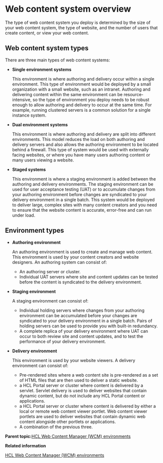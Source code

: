 # Web content system overview

The type of web content system you deploy is determined by the size of your web content system, the type of website, and the number of users that create content, or view your web content.

## Web content system types

There are three main types of web content systems:

-   **Single environment systems**

    This environment is where authoring and delivery occur within a single environment. This type of environment would be deployed by a small organization with a small website, such as an intranet. Authoring and delivering content within the same environment can be resource-intensive, so the type of environment you deploy needs to be robust enough to allow authoring and delivery to occur at the same time. For example, running clustered servers is a common solution for a single instance system.

-   **Dual environment systems**

    This environment is where authoring and delivery are split into different environments. This model reduces the load on both authoring and delivery servers and also allows the authoring environment to be located behind a firewall. This type of system would be used with externally facing websites, or where you have many users authoring content or many users viewing a website.

-   **Staged systems**

    This environment is where a staging environment is added between the authoring and delivery environments. The staging environment can be used for user acceptance testing \(UAT\) or to accumulate changes from your authoring environment before changes are syndicated to your delivery environment in a single batch. This system would be deployed to deliver large, complex sites with many content creators and you need to ensure that the website content is accurate, error-free and can run under load.


## Environment types

-   **Authoring environment**

    An authoring environment is used to create and manage web content. This environment is used by your content creators and website designers. An authoring system can consist of:

    -   An authoring server or cluster.
    -   Individual UAT servers where site and content updates can be tested before the content is syndicated to the delivery environment.
-   **Staging environment**

    A staging environment can consist of:

    -   Individual holding servers where changes from your authoring environment can be accumulated before your changes are syndicated to your delivery environment in a single batch. Pairs of holding servers can be used to provide you with built-in redundancy.
    -   A complete replica of your delivery environment where UAT can occur to both review site and content updates, and to test the performance of your delivery environment.
-   **Delivery environment**

    This environment is used by your website viewers. A delivery environment can consist of:

    -   Pre-rendered sites where a web content site is pre-rendered as a set of HTML files that are then used to deliver a static website.
    -   a HCL Portal server or cluster where content is delivered by a servlet. Servlet delivery is used to deliver websites that contain dynamic content, but do not include any HCL Portal content or applications.
    -   a HCL Portal server or cluster where content is delivered by either a local or remote web content viewer portlet. Web content viewer portlets are used to deliver websites that contain dynamic web content alongside other portlets or applications.
    -   A combination of the previous three.

**Parent topic:**[HCL Web Content Manager \(WCM\) environments](../wcm/wcm_deploy.md)

**Related information**  


[HCL Web Content Manager \(WCM\) environments](../wcm/wcm_deploy.md)

